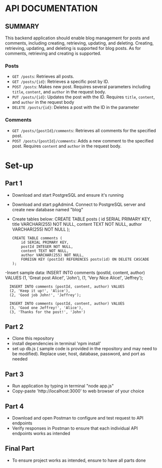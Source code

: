 # API DOCUMENTATION
## SUMMARY
This backend application should enable blog management for posts and comments, including creating, retrieving, updating, and deleting. Creating, retrieving, updating, and deleting is supported for blog posts. As for comments, retrieving and creating is supported.

### Posts

- `GET /posts`: Retrieves all posts.
- `GET /posts/{id}`: Retrieves a specific post by ID.
- `POST /posts`: Makes new post. Requires several parameters including `title`, `content`, and `author` in the request body.
- `PUT /posts/{id}`: Updates the post with the ID. Requires `title`, `content`, and `author` in the request body
- `DELETE /posts/{id}`: Deletes a post with the ID in the parameter

### Comments

- `GET /posts/{postId}/comments`: Retrieves all comments for the specified post.
- `POST /posts/{postId}/comments`: Adds a new comment to the specified post. Requires `content` and `author` in the request body.


# Set-up
## Part 1
- Download and start PostgreSQL and ensure it's running
- Download and start pgAdmin4. Connect to PostgreSQL server and create new database named "blog"
- Create tables below:
       CREATE TABLE posts (
          id SERIAL PRIMARY KEY,
          title VARCHAR(255) NOT NULL,
          content TEXT NOT NULL,
          author VARCHAR(255) NOT NULL
      );
      
      CREATE TABLE comments (
          id SERIAL PRIMARY KEY,
          postId INTEGER NOT NULL,
          content TEXT NOT NULL,
          author VARCHAR(255) NOT NULL,
          FOREIGN KEY (postId) REFERENCES posts(id) ON DELETE CASCADE
      );
-Insert sample data:
      INSERT INTO comments (postId, content, author) VALUES 
      (1, 'Great post Alice!', 'John'),
      (1, 'Very Nice Alice!', 'Jeffrey');
      
      INSERT INTO comments (postId, content, author) VALUES 
      (2, 'Keep it up!', 'Alice'),
      (2, 'Good job John!', 'Jeffrey');
      
      INSERT INTO comments (postId, content, author) VALUES 
      (3, 'Good one Jeffrey!', 'Alice'),
      (3, 'Thanks for the post!', 'John')
## Part 2
- Clone this repository
- install dependencies in terminal 'npm install'
- set up db.js ( sample code is provided in the repository and may need to be modified). Replace user, host, database, password, and port as needed

## Part 3
- Run application by typing in terminal "node app.js"
- Copy-paste 'http://localhost:3000' to web browser of your choice

## Part 4
- Download and open Postman to configure and test request to API endpoints
- Verify responses in Postman to ensure that each individual API endpoints works as intended

## Final Part
- To ensure project works as intended, ensure to have all parts done
